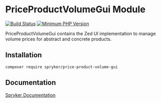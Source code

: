# PriceProductVolumeGui Module
[![Build Status](https://travis-ci.org/spryker/price-product-volume-gui.svg)](https://travis-ci.org/spryker/price-product-volume-gui)
[![Minimum PHP Version](https://img.shields.io/badge/php-%3E%3D%207.2-8892BF.svg)](https://php.net/)

PriceProductVolumeGui contains the Zed UI implementation to manage volume prices for abstract and concrete products.

## Installation

```
composer require spryker/price-product-volume-gui
```

## Documentation

[Spryker Documentation](https://academy.spryker.com/developing_with_spryker/module_guide/modules.html)
